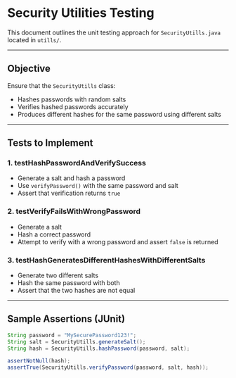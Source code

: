# Security Utilities Testing

This document outlines the unit testing approach for `SecurityUtills.java` located in `utills/`.

---

## Objective

Ensure that the `SecurityUtills` class:
- Hashes passwords with random salts
- Verifies hashed passwords accurately
- Produces different hashes for the same password using different salts

---

## Tests to Implement

### 1. testHashPasswordAndVerifySuccess
- Generate a salt and hash a password
- Use `verifyPassword()` with the same password and salt
- Assert that verification returns `true`

### 2. testVerifyFailsWithWrongPassword
- Generate a salt
- Hash a correct password
- Attempt to verify with a wrong password and assert `false` is returned

### 3. testHashGeneratesDifferentHashesWithDifferentSalts
- Generate two different salts
- Hash the same password with both
- Assert that the two hashes are not equal

---

## Sample Assertions (JUnit)

```java
String password = "MySecurePassword123!";
String salt = SecurityUtills.generateSalt();
String hash = SecurityUtills.hashPassword(password, salt);

assertNotNull(hash);
assertTrue(SecurityUtills.verifyPassword(password, salt, hash));
```